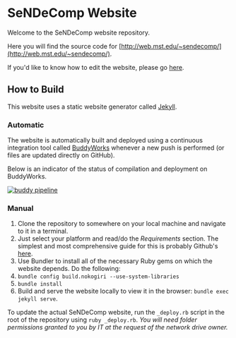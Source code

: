 # SeNDeComp Website

Welcome to the SeNDeComp website repository.

Here you will find the source code for [http://web.mst.edu/~sendecomp/](http://web.mst.edu/~sendecomp/).

If you'd like to know how to edit the website, please go [here](http://web.mst.edu/~sendecomp/edit).

## How to Build

This website uses a static website generator called [Jekyll](https://jekyllrb.com/).

### Automatic

The website is automatically built and deployed using a continuous integration tool called [BuddyWorks](https://buddy.works/) whenever a new push is performed (or files are updated directly on GitHub).

Below is an indicator of the status of compilation and deployment on BuddyWorks.

[![buddy pipeline](https://app.buddy.works/sedighs/sendecomp-website/pipelines/pipeline/54590/badge.svg?token=f5c144ccda9b6bded78619b4ed19b3b8ac00da4a253e63e0f9e7d0a4bf18c5ad "buddy pipeline")](https://app.buddy.works/sedighs/sendecomp-website/pipelines/pipeline/54590)

### Manual

1. Clone the repository to somewhere on your local machine and navigate to it in a terminal.
2. Just select your platform and read/do the *Requirements* section.  The simplest and most comprehensive guide for this is probably Github's [here][1].
3. Use Bundler to install all of the necessary Ruby gems on which the website depends.  Do the following:
  1. `bundle config build.nokogiri --use-system-libraries`
  2. `bundle install`
4. Build and serve the website locally to view it in the browser: `bundle exec jekyll serve`.

To update the actual SeNDeComp website, run the `_deploy.rb` script in the root of the repository using `ruby _deploy.rb`.
*You will need folder permissions granted to you by IT at the request of the network drive owner.*

[1]: https://help.github.com/articles/setting-up-your-github-pages-site-locally-with-jekyll/#platform-mac
